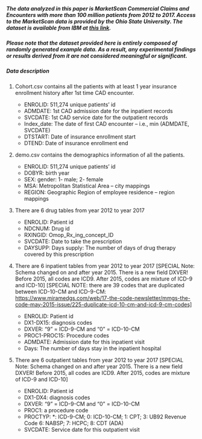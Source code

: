 ##### The data analyzed in this paper is MarketScan Commercial Claims and Encounters with more than 100 million patients from 2012 to 2017. Access to the MarketScan data is provided by the Ohio State University. The dataset is available from IBM at [this link](https://www.ibm.com/products/marketscan-research-databases).

##### Please note that the dataset provided here is entirely composed of randomly generated example data. As a result, any experimental findings or results derived from it are not considered meaningful or significant.




##### Data description
1. Cohort.csv contains all the patients with at least 1 year insurance enrollment history after 1st time CAD encounter.
   - ENROLID: 511,274 unique patients’ id
   - ADMDATE: 1st CAD admission date for the inpatient records
   - SVCDATE: 1st CAD service date for the outpatient records
   - Index_date: The date of first CAD encounter – i.e., min (ADMDATE, SVCDATE)
   - DTSTART: Date of insurance enrollment start
   - DTEND: Date of insurance enrollment end

2. demo.csv contains the demographics information of all the patients.
   - ENROLID: 511,274 unique patients’ id
   - DOBYR: birth year
   - SEX: gender: 1- male; 2- female
   - MSA: Metropolitan Statistical Area – city mappings
   - REGION: Geographic Region of employee residence – region mappings
 
3. There are 6 drug tables from year 2012 to year 2017
   - ENROLID: Patient id
   - NDCNUM: Drug id
   - RXINGID: Omop_Rx_ing_concept_ID 
   - SVCDATE: Date to take the prescription
   - DAYSUPP: Days supply: The number of days of drug therapy covered by this prescription
 
4. There are 6 inpatient tables from year 2012 to year 2017
   [SPECIAL Note: Schema changed on and after year 2015. There is a new field DXVER! Before 2015, all codes are ICD9. After 2015, codes are mixture of ICD-9 and ICD-10]
   [SPECIAL NOTE: there are 39 codes that are duplicated between ICD-10-CM and ICD-9-CM: https://www.miramedgs.com/web/17-the-code-newsletter/mmgs-the-code-may-2015-issue/225-duplicate-icd-10-cm-and-icd-9-cm-codes]
   - ENROLID: Patient id
   - DX1-DX15: diagnosis codes
   - DXVER: “9” = ICD-9-CM and “0” = ICD-10-CM
   - PROC1-PROC15: Procedure codes
   - ADMDATE: Admission date for this inpatient visit
   - Days: The number of days stay in the inpatient hospital

5. There are 6 outpatient tables from year 2012 to year 2017
   [SPECIAL Note: Schema changed on and after year 2015. There is a new field DXVER! Before 2015, all codes are ICD9. After 2015, codes are mixture of ICD-9 and ICD-10]
   - ENROLID: Patient id
   - DX1-DX4: diagnosis codes
   - DXVER: “9” = ICD-9-CM and “0” = ICD-10-CM
   - PROC1: a procedure code
   - PROCTYP: *: ICD-9-CM; 0: ICD-10-CM; 1: CPT; 3: UB92 Revenue Code 6: NABSP; 7: HCPC; 8: CDT (ADA)
   - SVCDATE: Service date for this outpatient visit
